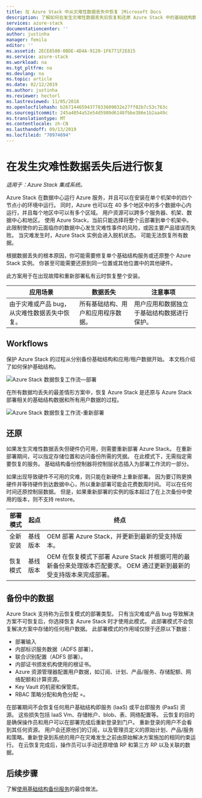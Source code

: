```yaml
---
title: 在 Azure Stack 中从灾难性数据丢失中恢复 |Microsoft Docs
description: 了解如何在发生灾难性数据丢失后恢复和还原 Azure Stack 中的基础结构数据。
services: azure-stack
documentationcenter: ''
author: justinha
manager: femila
editor: ''
ms.assetid: 2ECE8580-0BDE-4D4A-9120-1F6771F2E815
ms.service: azure-stack
ms.workload: na
ms.tgt_pltfrm: na
ms.devlang: na
ms.topic: article
ms.date: 02/12/2019
ms.author: justinha
ms.reviewer: hectorl
ms.lastreviewed: 11/05/2018
ms.openlocfilehash: b2671446594377833609032e27ff02b7c53c763c
ms.sourcegitcommit: 245a4054a52e54d5989d6148fbbe386e1b2aa49c
ms.translationtype: MT
ms.contentlocale: zh-CN
ms.lasthandoff: 09/13/2019
ms.locfileid: "70974694"
---
```

# <a name="recover-from-catastrophic-data-loss"></a>在发生灾难性数据丢失后进行恢复

*适用于：Azure Stack 集成系统。*

Azure Stack 在数据中心运行 Azure 服务，并且可以在安装在单个机架中的四个节点小的环境中运行。 同时，Azure 也可以在 40 多个地区中的多个数据中心内运行，并且每个地区中可以有多个区域。 用户资源可以跨多个服务器、机架、数据中心和地区。 使用 Azure Stack，当前只能选择将整个云部署到单个机架中。 此限制使你的云面临你的数据中心发生灾难性事件的风险，或因主要产品错误而失败。 当灾难发生时，Azure Stack 实例会进入脱机状态。 可能无法恢复所有数据。

根据数据丢失的根本原因，你可能需要修复单个基础结构服务或还原整个 Azure Stack 实例。 你甚至可能需要还原到同一位置或其他位置中的其他硬件。

此方案用于在出现故障和重新部署私有云时恢复整个安装。

| 应用场景                                                           | 数据丢失                            | 注意事项                                                             |
|--------------------------------------------------------------------|--------------------------------------|----------------------------------------------------------------------------|
| 由于灾难或产品 bug，从灾难性数据丢失中恢复。 | 所有基础结构、用户和应用程序数据。 | 用户应用和数据独立于基础结构数据进行保护。 |

## <a name="workflows"></a>Workflows

保护 Azure Stack 的过程从分别备份基础结构和应用/租户数据开始。 本文档介绍了如何保护基础结构。 

![Azure Stack 数据恢复工作流—部署](media/azure-stack-backup/azure-stack-backup-workflow1.png)

在所有数据均丢失的最差情形方案中，恢复 Azure Stack 是还原与 Azure Stack 部署相关的基础结构数据和所有用户数据的过程。 

![Azure Stack 数据恢复工作流-重新部署](media/azure-stack-backup/azure-stack-backup-workflow2.png)

## <a name="restore"></a>还原

如果发生灾难性数据丢失但硬件仍可用，则需要重新部署 Azure Stack。 在重新部署期间，可以指定存储位置和访问备份所需的凭据。 在此模式下，无需指定需要恢复的服务。 基础结构备份控制器将控制层状态插入为部署工作流的一部分。

如果出现导致硬件不可用的灾难，则只能在新硬件上重新部署。 因为要订购更换硬件并等待硬件到达数据中心，所以重新部署可能会花费数周时间。 可以在任何时间还原控制层数据。 但是，如果重新部署的实例的版本超过了在上次备份中使用的版本，则不支持 restore。

| 部署模式 | 起点 | 终点                                                                                                                                                                                                     |
|-----------------|----------------|---------------------------------------------------------------------------------------------------------------------------------------------------------------------------------------------------------------|
| 全新安装   | 基线版本 | OEM 部署 Azure Stack，并更新到最新的受支持版本。                                                                                                                                          |
| 恢复模式   | 基线版本 | OEM 在恢复模式下部署 Azure Stack 并根据可用的最新备份来处理版本匹配要求。 OEM 通过更新到最新的受支持版本来完成部署。 |

## <a name="data-in-backups"></a>备份中的数据

Azure Stack 支持称为云恢复模式的部署类型。 只有当灾难或产品 bug 导致解决方案不可恢复后，你选择恢复 Azure Stack 时才使用此模式。 此部署模式不会恢复解决方案中存储的任何用户数据。 此部署模式的作用域仅限于还原以下数据：

 - 部署输入
 - 内部标识服务数据（ADFS 部署）。
 - 联合识别配置（ADFS 部署）。
 - 内部证书颁发机构使用的根证书。
 - Azure 资源管理器配置用户数据，如订阅、计划、产品/服务、存储配额、网络配额和计算资源。
 - Key Vault 的机密和保管库。
 - RBAC 策略分配和角色分配 =。

在部署期间不会恢复任何用户基础结构即服务 (IaaS) 或平台即服务 (PaaS) 资源。 这些损失包括 IaaS Vm、存储帐户、blob、表、网络配置等。 云恢复的目的是确保操作员和用户可以在部署完成后重新登录到门户。 重新登录的用户不会看到其任何资源。 用户会还原他们的订阅，以及管理员定义的原始计划、产品/服务和策略。重新登录到系统的用户在灾难发生之前由原始解决方案施加的相同约束运行。 在云恢复完成后，操作员可以手动还原增值 RP 和第三方 RP 以及关联的数据。

## <a name="next-steps"></a>后续步骤

了解[使用基础结构备份服务](azure-stack-backup-best-practices.md)的最佳做法。
